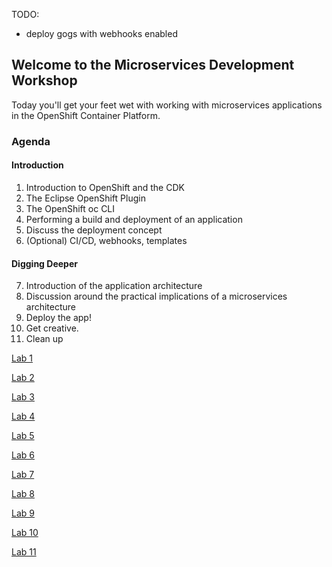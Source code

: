 TODO:
* deploy gogs with webhooks enabled

## Welcome to the Microservices Development Workshop

Today you'll get your feet wet with working with microservices applications in the OpenShift Container Platform.

### Agenda

#### Introduction
1. Introduction to OpenShift and the CDK
2. The Eclipse OpenShift Plugin
3. The OpenShift oc CLI
4. Performing a build and deployment of an application
5. Discuss the deployment concept
6. (Optional) CI/CD, webhooks, templates

#### Digging Deeper
7. Introduction of the application architecture
8. Discussion around the practical implications of a microservices architecture
9. Deploy the app!
10. Get creative.
11. Clean up


[Lab 1](lab1.md)

[Lab 2](lab2.md)

[Lab 3](lab3.md)

[Lab 4](lab4.md)

[Lab 5](lab5.md)

[Lab 6](lab6.md)

[Lab 7](lab7.md)

[Lab 8](lab8.md)

[Lab 9](lab9.md)

[Lab 10](lab10.md)

[Lab 11](lab11.md)
